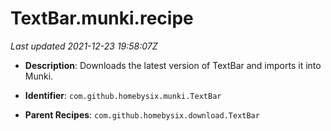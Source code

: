 # TextBar.munki.recipe

_Last updated 2021-12-23 19:58:07Z_

- **Description**: Downloads the latest version of TextBar and imports it into Munki.

- **Identifier**: `com.github.homebysix.munki.TextBar`

- **Parent Recipes**: `com.github.homebysix.download.TextBar`